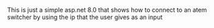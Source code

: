 This is just a simple asp.net 8.0 that shows how to connect to an atem switcher by using the ip that the user gives as an input
